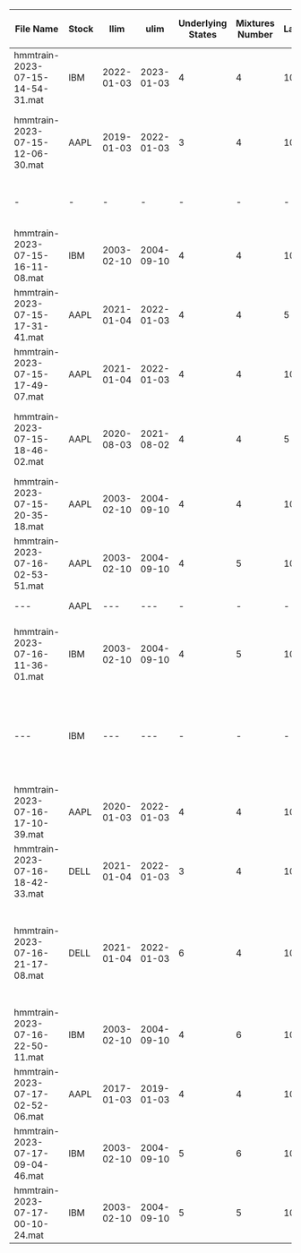 <!---## Sintesi train
| Nome file | Azione | llim | ulim | underlyingStates | mixturesNumber | latency | Dynamic Edges |inizio predizione | prediction length | % predizioni | DPA | MAPE | note |
|---|---|---|---|---|---|---|---|---|---|---|---|---|---|
| hmmtrain-2023-07-07-00-14-40.mat | AAPL | 2022-01-03 | 2023-01-03   | 5 | 4 | 10 | 0 |2023-01-03| 101| 88%| 56% |1.52%| mi ricordavo fosse 100% prediction ma evidentemente mi sbagliavo...|
| hmmtrain-2023-07-07-11-12-06.mat | AAPL | 2020-07-15 | 2021-07-15   | 4 | 4 | 10 | 0 ||||| 1.39%| Length 491, 72.10% valide|
| hmmtrain-2023-07-07-01-16-35.mat | AAPL | 2020-01-03 | 2022-01-03 | 4 | 4 | 10 | 0 | 2022-01-03 |101|64%|49%|1.89%|Fa schifo|
|hmmtrain-2023-07-08-11-08-54.mat| AAPL | 2020-07-15 | 2021-07-15 | 5| 4| 10| 0 | 2022-01-03|101|53.48%|58.49%|1.89%|non converge|
|hmmtrain-2023-07-08-20-54-54.mat| AAPL | 2020-04-01|2021-04-01|4|4|10| 0 |2022-01-03|360|65.14%|53.51%|1.86%| da qui in poi le formule sono corrette|
|hmmtrain-2023-07-09-12-42-29.mat| AAPL |2018-04-02|2021-04-01|4|2|10| 0 |2022-01-03|350|80%|57.86%|1.69|finestra che va di 10 in 10 con orizzonte di 3 anni
|-|-|-|-|-|-|-|-|2023-01-03|101|88.12%|60.67%|1.12%|stesso modello predizioni diverse
|hmmtrain-2023-07-10-18-58-44.mat| AAPL |2017-01-03|2018-01-02|4|4|10| 0 |2023-01-03|101|59.41%|39.00%|0.89%|risultato molto buono, è stato addestrato nel bull market degli anni prima del covid e testato dal 2023 in poi. Non è andato a convergenza!
|hmmtrain-2023-07-12-10-50-11.mat| AAPL |2017-01-03|2018-01-02|4|4|10| 0 |2023-01-03|101|59.41%|5.00%|0.95%|Per qualche motivo è andato malissimo
|hmmtrain-2023-07-12-13-47-04.mat| AAPL |2020-01-03|2022-01-03|4|4|5| 0 |2023-01-03|101|92.08%|58.06%|1.22%|Ottimi risultati ma rendimento simulazione un pò scadente
|hmmtrain-2023-07-12-15-01-17.mat| AAPL |2020-04-02|2022-04-01|4|4|10| 0 |2023-01-03|101|50.50%|62.75%|1.20%|50% delle previsioni non mi piace|
|hmmtrain-2023-07-13-21-00-52.mat|DELL|2021-01-04|2022-01-03|4|4|10|1|2022-04-08|300|51.00%|53.59%|1.45%|:\( |
|hmmtrain-2023-07-13-22-14-14.mat|AAPL|2021-01-04|2022-01-03|4|4|10|0|2022-04-08|300|54.33%|25.77%|1.23%| % corrette pessima ma mape basso, l'investimento fa rendimento 0 a causa dei tantissimi errori
|hmmtrain-2023-07-14-00-34-47.mat|IBM|2021-01-04|2022-01-03|4|4|10|1|2022-04-08|300|91.00%|49.08%|1.08%|peccato
|hmmtrain-2023-07-14-11-17-54.mat|DELL|2021-04-01|2022-04-01|4|4|10|1|2023-01-03|101|59.41%|53.33%|1.49%| simulazione investimento non buona BASTA CON DELL PER ME
|hmmtrain-2023-07-14-13-32-34.mat|AAPL|2020-04-01|2020-10-01|4|4|10|0|2023-01-03|120|50.83%|68.85%|1.26%|
|hmmtrain-2023-07-14-14-32-00.mat|IBM|2020-01-03|2022-01-03|4|4|10|1|2023-01-03|130|100.00%|51.54%|0.86%|compra sempre :(
|hmmtrain-2023-07-14-17-53-07.mat|IBM|2003-02-10|2004-09-10|4|4|10|1|2004-10-13|100|100.00%|62.00%|0.68%|TRAIN PAPER IBM - ma compra sempre sto deficiente - dynamic edges scemo
|hmmtrain-2023-07-14-18-21-31.mat|AAPL|2019-01-03|2022-01-03|4|4|10|1|2023-01-03|101|86.14%|41.38%|0.93%| 
|hmmtrain-2023-07-14-21-59-54.mat|AAPL|2017-01-03|2018-01-02|4|4|10|1|2023-01-03|101|89.11%|70.00%|0.90%|
--->

<!--
## Nuova versione
| Nome file | Azione | llim | ulim | underlyingStates | mixturesNumber | latency |shift window by one| Dynamic Edges |inizio predizione | prediction length | % predizioni | DPA | MAPE | note |
|---|---|---|---|---|---|---|---|---|---|---|---|---|---|---|
|hmmtrain-2023-07-15-14-54-31.mat|IBM |2022-01-03|2023-01-03|4|4|10|-|1|2023-01-03|131|61.83%|40.74%|1.18%| non mi piace ma compra e vende coerentemente con le previsioni 
|hmmtrain-2023-07-15-12-06-30.mat|AAPL|2019-01-03|2022-01-03|3|4|10|-|0|2023-01-03|124|79.03%|45.92%|1.08%|basse predizioni corrette ma buon MAPE
|hmmtrain-2023-07-15-16-11-08.mat|IBM |2003-02-10|2004-09-10|4|4|10|-|1|2004-10-13|70 |94.29%|54.55%|0.77%| TRAIN PAPER IBM (4 mixtures)
|hmmtrain-2023-07-15-17-31-41.mat|AAPL|2021-01-04|2022-01-03|4|4|5 |-|0|2023-01-03|124|79.03%|53.06%|1.05%|Buon MAPE, dobbiamo alzare il DPA
|hmmtrain-2023-07-15-17-49-07.mat|AAPL|2021-01-04|2022-01-03|4|4|10|1|1|2023-01-03|124|45.97%|49.12%|1.21%|stessa train di prima ma con una finestra di 10, il risultato è leggermente peggiore
|hmmtrain-2023-07-15-18-46-02.mat|AAPL|2020-08-03|2021-08-02|4|4|5 |1|1|2022-01-03|375|32.80%|53.66%|1.37%|la simulazione di investimento dal 2022 guadagna quanto aapl ma con un "rischio" molto più basso
|hmmtrain-2023-07-15-20-35-18.mat|AAPL|2003-02-10|2004-09-10|4|4|10|1|1|2004-10-13|70 |70.00%|40.82%|1.78%|TRAIN PAPER AAPL (4 mixtures)
|hmmtrain-2023-07-16-02-53-51.mat|AAPL|2003-02-10|2004-09-10|4|5|10|1|1|2004-10-13|70 |70.00%|63.27%|1.73%|train paper AAPL (5 mixtures) - siamo ricchi forse
|---                             |AAPL|---|---|-|-|-|-|-|2004-09-13|92|77.17%|61.97%|1.64%|test con un mese in più
|hmmtrain-2023-07-16-11-36-01.mat|IBM |2003-02-10|2004-09-10|4|5|10|1|1|2004-10-13|70|94.29%|57.58%|0.82%|Ottimi risultati per il paper, grafico a candele non bellissimo ma sovraperformiamo IBM
|---                             |IBM |---|---|-|-|-|-|-|2004-09-13|92|95.65%|56.82%|0.74%|risultati migliori dei precedenti con un mese in più. Comunque leggermente peggiore del paper di riferimento (0.6%)
|hmmtrain-2023-07-16-17-10-39.mat|AAPL|2020-01-03|2022-01-03|4|4|10|1|1|2023-01-03|124|87.90%|36.70%|1.02%|368 iterations, shiftWindby1 =1
|hmmtrain-2023-07-16-18-42-33.mat|DELL|2021-01-04|2022-01-03|3|4|10|1|1|2023-01-03|130|53.85%|28.57%|1.70%| Pessima, l'ho fatta con 3 per vedere che effetto ha la diminuzione del numero di stati
|hmmtrain-2023-07-16-21-17-08.mat|DELL|2021-01-04|2022-01-03|6|4|10|1|1|2023-01-03|130|48.46%|60.32%|1.45%| Migliorata con 6 stati, buono per le derivate corrette ma MAPE alto, l'investimento fa un 20% sottoperformando un pò DELL 
|hmmtrain-2023-07-16-22-50-11.mat|IBM |2003-02-10|2004-09-10|4|6|10|1|1|2004-09-13|92|95.65%|60.23%|0.68%|OTTIMA IBM sovraperformiamo di molto, non è andata a convergenza!
|hmmtrain-2023-07-17-02-52-06.mat|AAPL|2017-01-03|2019-01-03|4|4|10|1|0|2023-01-03|124|85.48%|40.57%|1.01%| ha un DPA bassissimo 
|hmmtrain-2023-07-17-09-04-46.mat|IBM |2003-02-10|2004-09-10|5|6|10|1|1|2004-09-13|92|95.65%|44.32%|0.96%| converged=0
|hmmtrain-2023-07-17-00-10-24.mat|IBM |2003-02-10|2004-09-10|5|5|10|1|1|2004-09-13|92|95.65%|51.14%|0.73%|i dati sembrerebbero buoni, ma di fatto abbiamo perso un sacco di soldi
-->

| File Name                       | Stock | llim       | ulim       | Underlying States | Mixtures Number | Latency | Shift Window by One | Dynamic Edges | Prediction Start | Prediction Length | % Predictions | DPA   | MAPE   | Note                                                                                                      |
|---------------------------------|-------|------------|------------|-------------------|-----------------|---------|----------------------|--------------|------------------|-------------------|---------------|-------|--------|-----------------------------------------------------------------------------------------------------------|
| hmmtrain-2023-07-15-14-54-31.mat | IBM   | 2022-01-03 | 2023-01-03 | 4                 | 4               | 10      | -                    | 1            | 2023-01-03      | 131               | 61.83%        | 40.74% | 1.18%  | I don't like it, but it buys and sells consistently with the predictions                                |
| hmmtrain-2023-07-15-12-06-30.mat | AAPL  | 2019-01-03 | 2022-01-03 | 3                 | 4               | 10      | -                    | 0            | 2023-01-03      | 124               | 79.03%        | 45.92% | 1.08%  | Low correct predictions, but good MAPE (Mean Absolute Percentage Error)                                  |
|-|-|-|-|-|-|-|-|-|2022-01-03|375|58.40%|50.23%|1.35%|worse MAPE on longer prediction, stil accettable
| hmmtrain-2023-07-15-16-11-08.mat | IBM   | 2003-02-10 | 2004-09-10 | 4                 | 4               | 10      | -                    | 1            | 2004-10-13      | 70                | 94.29%        | 54.55% | 0.77%  | IBM, dates from paper (4 mixtures)                                                                         |
| hmmtrain-2023-07-15-17-31-41.mat | AAPL  | 2021-01-04 | 2022-01-03 | 4                 | 4               | 5       | -                    | 0            | 2023-01-03      | 124               | 79.03%        | 53.06% | 1.05%  | Good MAPE, but we need to increase the DPA                                                                  |
| hmmtrain-2023-07-15-17-49-07.mat | AAPL  | 2021-01-04 | 2022-01-03 | 4                 | 4               | 10      | 1                    | 1            | 2023-01-03      | 124               | 45.97%        | 49.12% | 1.21%  | Same training as before but with a window of 10, the result is slightly worse                              |
| hmmtrain-2023-07-15-18-46-02.mat | AAPL  | 2020-08-03 | 2021-08-02 | 4                 | 4               | 5       | 1                    | 1            | 2022-01-03      | 375               | 32.80%        | 53.66% | 1.37%  | The investment simulation from 2022 gains as much as AAPL but with much lower "risk"                       |
| hmmtrain-2023-07-15-20-35-18.mat | AAPL  | 2003-02-10 | 2004-09-10 | 4                 | 4               | 10      | 1                    | 1            | 2004-10-13      | 70                | 70.00%        | 40.82% | 1.78%  | AAPL, dates from paper (4 mixtures)                                                                        |
| hmmtrain-2023-07-16-02-53-51.mat | AAPL  | 2003-02-10 | 2004-09-10 | 4                 | 5               | 10      | 1                    | 1            | 2004-10-13      | 70                | 70.00%        | 63.27% | 1.73%  | AAPL, dates from paper (5 mixtures) - we are rich, maybe                                                    |
| ---                             | AAPL  | ---        | ---        | -                 | -               | -       | -                    | -            | 2004-09-13      | 92                | 77.17%        | 61.97% | 1.64%  | Test with one more month                                                                                   |
| hmmtrain-2023-07-16-11-36-01.mat | IBM   | 2003-02-10 | 2004-09-10 | 4                 | 5               | 10      | 1                    | 1            | 2004-10-13      | 70                | 94.29%        | 57.58% | 0.82%  | Excellent results for the paper, the candle chart is not very nice, but we outperform IBM                   |
| ---                             | IBM   | ---        | ---        | -                 | -               | -       | -                    | -            | 2004-09-13      | 92                | 95.65%        | 56.82% | 0.74%  | Better results than previous with one more month. However, slightly worse than the reference paper (0.6%) |
| hmmtrain-2023-07-16-17-10-39.mat | AAPL  | 2020-01-03 | 2022-01-03 | 4                 | 4               | 10      | 1                    | 1            | 2023-01-03      | 124               | 87.90%        | 36.70% | 1.02%  | 368 iterations, shiftWindby1 =1                                                                            |
| hmmtrain-2023-07-16-18-42-33.mat | DELL  | 2021-01-04 | 2022-01-03 | 3                 | 4               | 10      | 1                    | 1            | 2023-01-03      | 130               | 53.85%        | 28.57% | 1.70%  | Terrible, I did it with 3 to see the effect of reducing the number of states                                |
| hmmtrain-2023-07-16-21-17-08.mat | DELL  | 2021-01-04 | 2022-01-03 | 6                 | 4               | 10      | 1                    | 1            | 2023-01-03      | 130               | 48.46%        | 60.32% | 1.45%  | Improved with 6 states, good for correct derivatives but high MAPE, the investment is 20% underperforming DELL |
| hmmtrain-2023-07-16-22-50-11.mat | IBM   | 2003-02-10 | 2004-09-10 | 4                 | 6               | 10      | 1                    | 1            | 2004-09-13      | 92                | 95.65%        | 60.23% | 0.68%  | EXCELLENT IBM, we outperform by a lot, it did not converge!                                                  |
| hmmtrain-2023-07-17-02-52-06.mat | AAPL  | 2017-01-03 | 2019-01-03 | 4                 | 4               | 10      | 1                    | 0            | 2023-01-03      | 124               | 85.48%        | 40.57% | 1.01%  | It has a very low DPA                                                                                      |
| hmmtrain-2023-07-17-09-04-46.mat | IBM   | 2003-02-10 | 2004-09-10 | 5                 | 6               | 10      | 1                    | 1            | 2004-09-13      | 92                | 95.65%        | 44.32% | 0.96%  | Convergence did not happen                                                                                 |
| hmmtrain-2023-07-17-00-10-24.mat | IBM   | 2003-02-10 | 2004-09-10 | 5                 | 5               | 10      | 1                    | 1            | 2004-09-13      | 92                | 95.65%        | 51.14% | 0.73%  | The data seems good, but in reality, we lost a lot of money                                                 |
